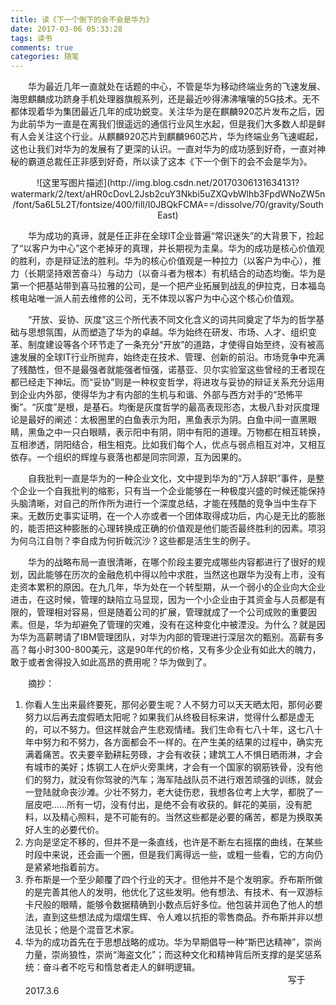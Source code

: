 ```yaml
---
title: 读《下一个倒下的会不会是华为》
date: 2017-03-06 05:33:28
tags: 读书
comments: true
categories: 随笔
---
```

　　华为最近几年一直就处在话题的中心，不管是华为移动终端业务的飞速发展、海思麒麟成功跻身手机处理器旗舰系列，还是最近吵得沸沸嚷嚷的5G技术。无不都体现着华为集团最近几年的成功蜕变。关注华为是在麒麟920芯片发布之后，因为此前华为一直是在离我们很遥远的通信行业风生水起，但是我们大多数人却是鲜有人会关注这个行业。<!-- more -->从麒麟920芯片到麒麟960芯片，华为终端业务飞速崛起，这也让我们对华为的发展有了更深的认识。一直对华为的成功感到好奇，一直对神秘的霸道总裁任正非感到好奇，所以读了这本《下一个倒下的会不会是华为》。

<div align=center>![这里写图片描述](http://img.blog.csdn.net/20170306131634131?watermark/2/text/aHR0cDovL2Jsb2cuY3Nkbi5uZXQvbWlhb3FpdWNoZW5n/font/5a6L5L2T/fontsize/400/fill/I0JBQkFCMA==/dissolve/70/gravity/SouthEast)</div>

　　华为成功的真谛，就是任正非在全球IT企业普遍“常识迷失”的大背景下，捡起了“以客户为中心”这个老掉牙的真理，并长期视为圭臬。华为的成功是核心价值观的胜利，亦是辩证法的胜利。华为的核心价值观是一种拉力（以客户为中心），推力（长期坚持艰苦奋斗）与动力（以奋斗者为根本）有机结合的动态均衡。华为是第一个把基站带到喜马拉雅的公司，是一个把产业拓展到战乱的伊拉克，日本福岛核电站唯一派人前去维修的公司，无不体现以客户为中心这个核心价值观。

　　“开放、妥协、灰度”这三个所代表不同文化含义的词共同奠定了华为的哲学基础与思想氛围，从而塑造了华为的卓越。华为始终在研发、市场、人才、组织变革、制度建设等各个环节走了一条充分“开放”的道路，才使得自始至终，没有被高速发展的全球IT行业所抛弃，始终走在技术、管理、创新的前沿。市场竞争中充满了残酷性，但不是最强者就能强者恒强，诺基亚、贝尔实验室这些曾经的王者现在都已经走下神坛。而“妥协”则是一种权变哲学，将进攻与妥协的辩证关系充分运用到企业内外部，使得华为才有内部的生机与和谐、外部与西方对手的“恐怖平衡”。“灰度”是根，是基石。均衡是灰度哲学的最高表现形态，太极八卦对灰度理论是最好的阐述：太极圈里的白鱼表示为阳，黑鱼表示为阴。白鱼中间一直黑眼睛，黑鱼之中一只白眼睛，表示阳中有阴，阴中有阳的道理。万物都在相互转换，互相渗透，阴阳结合，相生相克。比如我们每个人，优点与弱点相互对冲，又相互依存。一个组织的辉煌与衰落也都是同宗同源，互为因果的。

　　自我批判一直是华为的一种企业文化，文中提到华为的“万人辞职”事件，是整个企业一个自我批判的缩影，只有当一个企业能够在一种极度兴盛的时候还能保持头脑清晰，对自己的所作所为进行一个深度总结，才能在残酷的竞争当中生存下来。无数历史事实证明，在一个人亦或者一个团体取得成功后，内心是无比的膨胀的，能否把这种膨胀的心理转换成正确的价值观是他们能否最终胜利的因素。项羽为何乌江自刎？李自成为何折戟沉沙？这些都是活生生的例子。

　　华为的战略布局一直很清晰，在哪个阶段主要完成哪些内容都进行了很好的规划，因此能够在历次的金融危机中得以险中求胜，当然这也跟华为没有上市，没有走资本累积的原因。在九几年，华为处在一个转型期，从一个弱小的企业向大企业进击，在这时候，管理的缺陷立马显现，因为一个小企业由于其资金与人员都是有限的，管理相对容易，但是随着公司的扩展，管理就成了一个公司成败的重要因素。但是，华为却避免了管理的灾难，没有在这种变化中被湮没。为什么？就是因为华为高薪聘请了IBM管理团队，对华为内部的管理进行深层次的甄别。高薪有多高？每小时300-800美元，这是90年代的价格，又有多少企业有如此大的魄力，敢于或者舍得投入如此高昂的费用呢？华为做到了。

　　摘抄：

1. 你看人生出来最终要死，那何必要生呢？人不努力可以天天晒太阳，那何必要努力以后再去度假晒太阳呢？如果我们从终极目标来讲，觉得什么都是虚无的，可以不努力。但这样就会产生悲观情绪。我们生命有七八十年，这七八十年中努力和不努力，各方面都会不一样的。在产生美的结果的过程中，确实充满着痛苦。农夫要辛勤耕耘劳碌，才会有收获；建筑工人不惧日晒雨淋，才会有城市的美好；炼钢工人在炉火旁熏烤，才会有一个国家的钢筋铁骨，没有他们的努力，就没有你驾驶的汽车；海军陆战队员不进行艰苦顽强的训练，就会一登陆就命丧沙滩。少壮不努力，老大徒伤悲，我想各位考上大学，都脱了一层皮吧……所有一切，没有付出，是绝不会有收获的。鲜花的美丽，没有肥料，以及精心照料，是不可能有的。当然这些都是必要的痛苦，都是为换取美好人生的必要代价。
2. 方向是坚定不移的，但并不是一条直线，也许是不断左右摇摆的曲线，在某些时段中来说，还会画一个圈，但是我们离得远一些，或粗一些看，它的方向仍是紧紧地指着前方。
3. 乔布斯是一个至少颠覆了四个行业的天才。但他并不是个发明家。乔布斯所做的是完善其他人的发明，他优化了这些发明。他有想法、有技术、有一双游标卡尺般的眼睛，能够令数据精确到小数点后好多位。他包装并润色了他人的想法，直到这些想法成为熠熠生辉、令人难以抗拒的零售商品。乔布斯并非以想法见长；他是个混音艺术家。
4. 华为的成功首先在于思想战略的成功。华为早期倡导一种“斯巴达精神”，崇尚力量，崇尚狼性，崇尚“海盗文化”；而这种文化和精神背后所支撑的是奖惩系统：奋斗者不吃亏和惰怠者走人的鲜明逻辑。
　　　　　　　　　　　　　　　　　　　　　　　　　　　　　　写于2017.3.6



